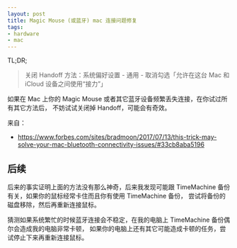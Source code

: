 ```yaml
---
layout: post
title: Magic Mouse (或蓝牙) mac 连接问题修复
tags:
- hardware
- mac
---
```


TL;DR;

> 关闭 Handoff
> 方法：系统偏好设置 - 通用 - 取消勾选「允许在这台 Mac 和 iCloud 设备之间使用“接力”」

如果在 Mac 上你的 Magic Mouse 或者其它蓝牙设备频繁丢失连接，在你试过所有其它方法后，
不妨试试关闭掉 Handoff，可能会有奇效。

来自：

- <https://www.forbes.com/sites/bradmoon/2017/07/13/this-trick-may-solve-your-mac-bluetooth-connectivity-issues/#33cb8aba5196>

## 后续

后来的事实证明上面的方法没有那么神奇，后来我发现可能跟 
TimeMachine 备份有关，如果你的鼠标经常卡住而且你有使用 TimeMachine 备份，
尝试将备份的磁盘移除，然后再重新连接鼠标。

猜测如果系统繁忙的时候蓝牙连接会不稳定，在我的电脑上 TimeMachine 备份偶尔会造成我的电脑非常卡顿，
如果你的电脑上还有其它可能造成卡顿的任务，尝试停止下来再重新连接鼠标。

